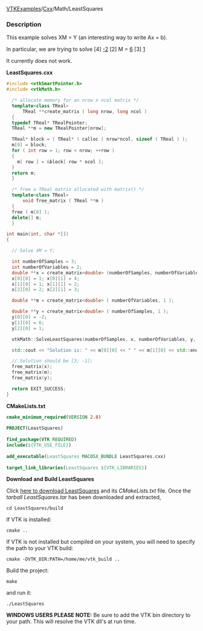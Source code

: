 [VTKExamples](/index/)/[Cxx](/Cxx)/Math/LeastSquares

### Description
This example solves XM = Y (an interesting way to write Ax = b). 

In particular, we are trying to solve
<source lang="text">
[4]     [-2](1)
[2] M = [6](1)
[3]     [1](2)
</source>

It currently does not work.

**LeastSquares.cxx**
```c++
#include <vtkSmartPointer.h>
#include <vtkMath.h>

  /* allocate memory for an nrow x ncol matrix */
  template<class TReal>
      TReal **create_matrix ( long nrow, long ncol )
  {
  typedef TReal* TRealPointer;
  TReal **m = new TRealPointer[nrow];

  TReal* block = ( TReal* ) calloc ( nrow*ncol, sizeof ( TReal ) );
  m[0] = block;
  for ( int row = 1; row < nrow; ++row )
  {
    m[ row ] = &block[ row * ncol ];
  }
  return m;
  }

  /* free a TReal matrix allocated with matrix() */
  template<class TReal>
      void free_matrix ( TReal **m )
  {
  free ( m[0] );
  delete[] m;
  }

int main(int, char *[])
{

  // Solve XM = Y;

  int numberOfSamples = 3;
  int numberOfVariables = 2;
  double **x = create_matrix<double> (numberOfSamples, numberOfVariables);
  x[0][0] = 1; x[0][1] = 4;
  x[1][0] = 1; x[1][1] = 2;
  x[2][0] = 2; x[2][1] = 3;

  double **m = create_matrix<double> ( numberOfVariables, 1 );

  double **y = create_matrix<double> ( numberOfSamples, 1 );
  y[0][0] = -2;
  y[1][0] = 6;
  y[2][0] = 1;

  vtkMath::SolveLeastSquares(numberOfSamples, x, numberOfVariables, y, 1, m);

  std::cout << "Solution is: " << m[0][0] << " " << m[1][0] << std::endl;

  // Solution should be [3; -1];
  free_matrix(x);
  free_matrix(m);
  free_matrix(y);

  return EXIT_SUCCESS;
}
```
**CMakeLists.txt**
```cmake
cmake_minimum_required(VERSION 2.8)
 
PROJECT(LeastSquares)
 
find_package(VTK REQUIRED)
include(${VTK_USE_FILE})
 
add_executable(LeastSquares MACOSX_BUNDLE LeastSquares.cxx)
 
target_link_libraries(LeastSquares ${VTK_LIBRARIES})
```

**Download and Build LeastSquares**

Click [here to download LeastSquares](https://github.com/lorensen/VTKWikiExamplesTarballs/raw/master/LeastSquares.tar) and its *CMakeLists.txt* file.
Once the *tarball LeastSquares.tar* has been downloaded and extracted,
```
cd LeastSquares/build 
```
If VTK is installed:
```
cmake ..
```
If VTK is not installed but compiled on your system, you will need to specify the path to your VTK build:
```
cmake -DVTK_DIR:PATH=/home/me/vtk_build ..
```
Build the project:
```
make
```
and run it:
```
./LeastSquares
```
**WINDOWS USERS PLEASE NOTE:** Be sure to add the VTK bin directory to your path. This will resolve the VTK dll's at run time.

